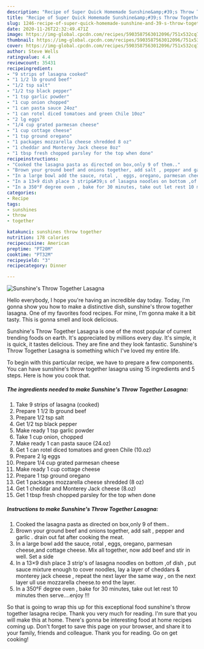 ```yaml
---
description: "Recipe of Super Quick Homemade Sunshine&amp;#39;s Throw Together Lasagna"
title: "Recipe of Super Quick Homemade Sunshine&amp;#39;s Throw Together Lasagna"
slug: 1246-recipe-of-super-quick-homemade-sunshine-and-39-s-throw-together-lasagna
date: 2020-11-26T22:32:49.471Z
image: https://img-global.cpcdn.com/recipes/5903587563012096/751x532cq70/sunshines-throw-together-lasagna-recipe-main-photo.jpg
thumbnail: https://img-global.cpcdn.com/recipes/5903587563012096/751x532cq70/sunshines-throw-together-lasagna-recipe-main-photo.jpg
cover: https://img-global.cpcdn.com/recipes/5903587563012096/751x532cq70/sunshines-throw-together-lasagna-recipe-main-photo.jpg
author: Steve Wells
ratingvalue: 4.4
reviewcount: 35431
recipeingredient:
- "9 strips of lasagna cooked"
- "1 1/2 lb ground beef"
- "1/2 tsp salt"
- "1/2 tsp black pepper"
- "1 tsp garlic powder"
- "1 cup onion chopped"
- "1 can pasta sauce 24oz"
- "1 can rotel diced tomatoes and green Chile 10oz"
- "2 lg eggs"
- "1/4 cup grated parmesan cheese"
- "1 cup cottage cheese"
- "1 tsp ground oregano"
- "1 packages mozzarella cheese shredded 8 oz"
- "1 cheddar and Monterey Jack cheese 8oz"
- "1 tbsp fresh chopped parsley for the top when done"
recipeinstructions:
- "Cooked the lasagna pasta as directed on box,only 9 of them.."
- "Brown your ground beef and onions together, add salt , pepper and garlic . drain out fat after cooking the meat."
- "In a large bowl add the sauce, rotal ,  eggs, oregano, parmesan cheese,and cottage cheese. Mix all together, now add beef and stir in well. Set a side"
- "In a 13×9 dish place 3 strip&#39;s of lasagna noodles on bottom ,of dish , put sauce mixture enough to cover noodles, lay a layer of  cheddars &amp; monterey jack cheese , repeat the next layer the same way , on the next layer ull use mozzarella cheese.to end the layer."
- "In a 350°F degree oven , bake for 30 minutes, take out let rest 10 minutes then serve....enjoy !!!"
categories:
- Recipe
tags:
- sunshines
- throw
- together

katakunci: sunshines throw together 
nutrition: 178 calories
recipecuisine: American
preptime: "PT20M"
cooktime: "PT32M"
recipeyield: "3"
recipecategory: Dinner

---
```



![Sunshine&#39;s Throw Together Lasagna](https://img-global.cpcdn.com/recipes/5903587563012096/751x532cq70/sunshines-throw-together-lasagna-recipe-main-photo.jpg)

Hello everybody, I hope you're having an incredible day today. Today, I'm gonna show you how to make a distinctive dish, sunshine&#39;s throw together lasagna. One of my favorites food recipes. For mine, I'm gonna make it a bit tasty. This is gonna smell and look delicious.

Sunshine&#39;s Throw Together Lasagna is one of the most popular of current trending foods on earth. It's appreciated by millions every day. It's simple, it is quick, it tastes delicious. They are fine and they look fantastic. Sunshine&#39;s Throw Together Lasagna is something which I've loved my entire life.




To begin with this particular recipe, we have to prepare a few components. You can have sunshine&#39;s throw together lasagna using 15 ingredients and 5 steps. Here is how you cook that.

<!--inarticleads1-->

##### The ingredients needed to make Sunshine&#39;s Throw Together Lasagna:

1. Take 9 strips of lasagna (cooked)
1. Prepare 1 1/2 lb ground beef
1. Prepare 1/2 tsp salt
1. Get 1/2 tsp black pepper
1. Make ready 1 tsp garlic powder
1. Take 1 cup onion, chopped
1. Make ready 1 can pasta sauce (24.oz)
1. Get 1 can rotel diced tomatoes and green Chile (10.oz)
1. Prepare 2 lg eggs
1. Prepare 1/4 cup grated parmesan cheese
1. Make ready 1 cup cottage cheese
1. Prepare 1 tsp ground oregano
1. Get 1 packages mozzarella cheese shredded (8 oz)
1. Get 1 cheddar and Monterey Jack cheese (8.oz)
1. Get 1 tbsp fresh chopped parsley for the top when done




<!--inarticleads2-->

##### Instructions to make Sunshine&#39;s Throw Together Lasagna:

1. Cooked the lasagna pasta as directed on box,only 9 of them..
1. Brown your ground beef and onions together, add salt , pepper and garlic . drain out fat after cooking the meat.
1. In a large bowl add the sauce, rotal ,  eggs, oregano, parmesan cheese,and cottage cheese. Mix all together, now add beef and stir in well. Set a side
1. In a 13×9 dish place 3 strip&#39;s of lasagna noodles on bottom ,of dish , put sauce mixture enough to cover noodles, lay a layer of  cheddars &amp; monterey jack cheese , repeat the next layer the same way , on the next layer ull use mozzarella cheese.to end the layer.
1. In a 350°F degree oven , bake for 30 minutes, take out let rest 10 minutes then serve....enjoy !!!




So that is going to wrap this up for this exceptional food sunshine&#39;s throw together lasagna recipe. Thank you very much for reading. I'm sure that you will make this at home. There's gonna be interesting food at home recipes coming up. Don't forget to save this page on your browser, and share it to your family, friends and colleague. Thank you for reading. Go on get cooking!

